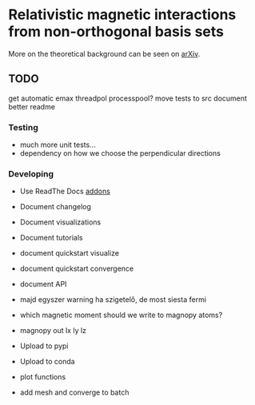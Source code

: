 # Relativistic magnetic interactions from non-orthogonal basis sets

More on the theoretical background can be seen on [arXiv](https://arxiv.org/abs/2309.02558).

## TODO

get automatic emax
threadpol processpool?
move tests to src
document
better readme

### Testing

- much more unit tests...
- dependency on how we choose the perpendicular directions

### Developing

- Use ReadThe Docs [addons](https://docs.readthedocs.io/en/stable/addons.html)
- Document changelog
- Document visualizations
- Document tutorials
- document quickstart visualize
- document quickstart convergence
- document API

- majd egyszer warning ha szigetelő, de most siesta fermi
- which magnetic moment should we write to magnopy atoms?
- magnopy out lx ly lz

- Upload to pypi
- Upload to conda

- plot functions
- add mesh and converge to batch
